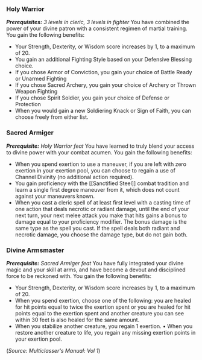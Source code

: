 ### Holy Warrior 
***Prerequisites:** 3 levels in cleric, 3 levels in fighter* 
You have combined the power of your divine patron with a consistent regimen of martial training. You gain the following benefits: 
- Your Strength, Dexterity, or Wisdom score increases by 1, to a maximum of 20. 
- You gain an additional Fighting Style based on your Defensive Blessing choice. 
- If you chose Armor of Conviction, you gain your choice of Battle Ready or Unarmed Fighting 
- If you chose Sacred Archery, you gain your choice of Archery or Thrown Weapon Fighting 
- If you chose Spirit Soldier, you gain your choice of Defense or Protection 
- When you would gain a new Soldiering Knack or Sign of Faith, you can choose freely from either list. 

### Sacred Armiger 
***Prerequisite:** Holy Warrior feat* 
You have learned to truly blend your access to divine power with your combat acumen. You gain the following benefits: 
- When you spend exertion to use a maneuver, if you are left with zero exertion in your exertion pool, you can choose to regain a use of Channel Divinity (no additional action required). 
- You gain proficiency with the [[Sanctified Steel]] combat tradition and learn a single first degree maneuver from it, which does not count against your maneuvers known. 
- When you cast a cleric spell of at least first level with a casting time of one action that deals necrotic or radiant damage, until the end of your next turn, your next melee attack you make that hits gains a bonus to damage equal to your proficiency modifier. The bonus damage is the same type as the spell you cast. If the spell deals both radiant and necrotic damage, you choose the damage type, but do not gain both. 

### Divine Armsmaster 
***Prerequisite:** Sacred Armiger feat* 
You have fully integrated your divine magic and your skill at arms, and have become a devout and disciplined force to be reckoned with. You gain the following benefits: 
- Your Strength, Dexterity, or Wisdom score increases by 1, to a maximum of 20. 
- When you spend exertion, choose one of the following: you are healed for hit points equal to twice the exertion spent or you are healed for hit points equal to the exertion spent and another creature you can see within 30 feet is also healed for the same amount. 
- When you stabilize another creature, you regain 1 exertion. • When you restore another creature to life, you regain any missing exertion points in your exertion pool.

(*Source: Multiclasser's Manual: Vol 1*)